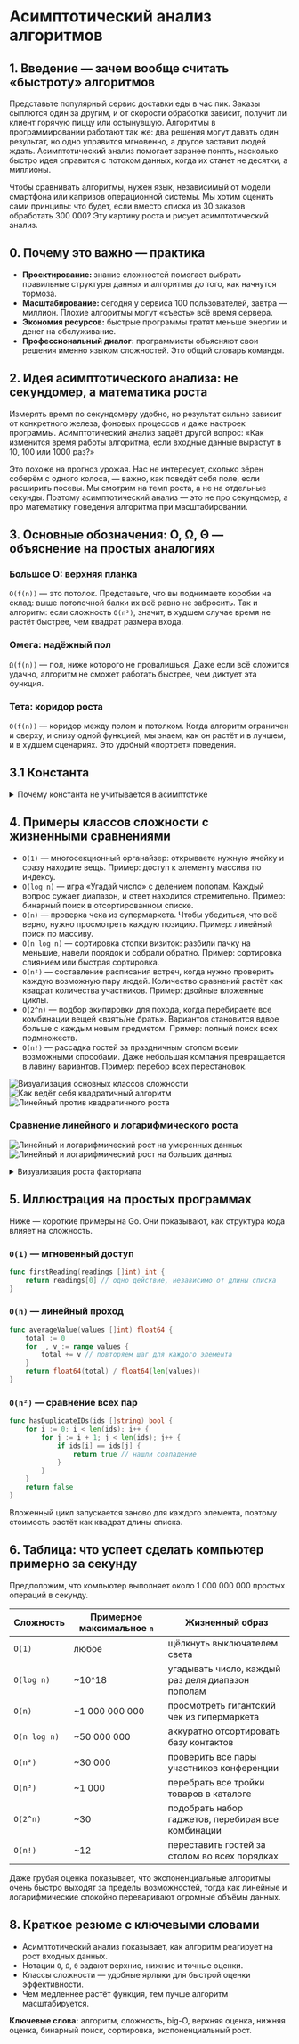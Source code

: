 # Асимптотический анализ алгоритмов

## 1. Введение — зачем вообще считать «быстроту» алгоритмов
Представьте популярный сервис доставки еды в час пик. Заказы сыплются один за другим, и от скорости обработки зависит, получит ли клиент горячую пиццу или остынувшую. Алгоритмы в программировании работают так же: два решения могут давать один результат, но одно управится мгновенно, а другое заставит людей ждать. Асимптотический анализ помогает заранее понять, насколько быстро идея справится с потоком данных, когда их станет не десятки, а миллионы.

Чтобы сравнивать алгоритмы, нужен язык, независимый от модели смартфона или капризов операционной системы. Мы хотим оценить сами принципы: что будет, если вместо списка из 30 заказов обработать 300 000? Эту картину роста и рисует асимптотический анализ.

## 0. Почему это важно — практика
- **Проектирование:** знание сложностей помогает выбрать правильные структуры данных и алгоритмы до того, как начнутся тормоза.
- **Масштабирование:** сегодня у сервиса 100 пользователей, завтра — миллион. Плохие алгоритмы могут «съесть» всё время сервера.
- **Экономия ресурсов:** быстрые программы тратят меньше энергии и денег на обслуживание.
- **Профессиональный диалог:** программисты объясняют свои решения именно языком сложностей. Это общий словарь команды.

## 2. Идея асимптотического анализа: не секундомер, а математика роста
Измерять время по секундомеру удобно, но результат сильно зависит от конкретного железа, фоновых процессов и даже настроек программы. Асимптотический анализ задаёт другой вопрос: «Как изменится время работы алгоритма, если входные данные вырастут в 10, 100 или 1000 раз?»

Это похоже на прогноз урожая. Нас не интересует, сколько зёрен соберём с одного колоса, — важно, как поведёт себя поле, если расширить посевы. Мы смотрим на темп роста, а не на отдельные секунды. Поэтому асимптотический анализ — это не про секундомер, а про математику поведения алгоритма при масштабировании.


## 3. Основные обозначения: O, Ω, Θ — объяснение на простых аналогиях
### Большое O: верхняя планка
`O(f(n))` — это потолок. Представьте, что вы поднимаете коробки на склад: выше потолочной балки их всё равно не забросить. Так и алгоритм: если сложность `O(n²)`, значит, в худшем случае время не растёт быстрее, чем квадрат размера входа.

### Омега: надёжный пол
`Ω(f(n))` — пол, ниже которого не провалишься. Даже если всё сложится удачно, алгоритм не сможет работать быстрее, чем диктует эта функция.

### Тета: коридор роста
`Θ(f(n))` — коридор между полом и потолком. Когда алгоритм ограничен и сверху, и снизу одной функцией, мы знаем, как он растёт и в лучшем, и в худшем сценариях. Это удобный «портрет» поведения.


## 3.1 Константа
<details>
<summary>Почему константа не учитывается в асимптотике</summary>

1. **Определение Big-O.** В O(f(n)) всегда предполагается, что существуют константы `c > 0` и `n0`, такие что `T(n) <= c * f(n)` для всех `n > n0`. Константа `c` заранее допускает масштабирование функции на фиксированный множитель.
2. **Случай O(C + n).** Если `T(n) = C + n`, то при больших `n` вклад `C` становится ничтожным относительно `n`, потому что `lim_{n -> ∞} (C + n) / n = 1`. Значит, асимптотически `T(n)` ведёт себя как `n`, и мы записываем `O(n)`.
3. **Случай O(C * n).** Когда `T(n) = C * n`, множитель `C` просто растягивает график, но не меняет порядок роста: `lim_{n -> ∞} (C * n) / n = C`, то есть остаётся конечной константой. Поэтому сложность по-прежнему `O(n)`.
4. **Практический вывод.** Асимптотика отвечает за скорость роста при `n -> ∞`, а не за точные значения при фиксированном `n`. Она помогает различать классы (`O(n)`, `O(n^2)`, `O(2^n)` и т. п.), игнорируя мелкие отличия масштаба.

</details>

## 4. Примеры классов сложности с жизненными сравнениями
- `O(1)` — многосекционный органайзер: открываете нужную ячейку и сразу находите вещь. Пример: доступ к элементу массива по индексу.
- `O(log n)` — игра «Угадай число» с делением пополам. Каждый вопрос сужает диапазон, и ответ находится стремительно. Пример: бинарный поиск в отсортированном списке.
- `O(n)` — проверка чека из супермаркета. Чтобы убедиться, что всё верно, нужно просмотреть каждую позицию. Пример: линейный поиск по массиву.
- `O(n log n)` — сортировка стопки визиток: разбили пачку на меньшие, навели порядок и собрали обратно. Пример: сортировка слиянием или быстрая сортировка.
- `O(n²)` — составление расписания встреч, когда нужно проверить каждую возможную пару людей. Количество сравнений растёт как квадрат количества участников. Пример: двойные вложенные циклы.
- `O(2^n)` — подбор экипировки для похода, когда перебираете все комбинации вещей «взять/не брать». Вариантов становится вдвое больше с каждым новым предметом. Пример: полный поиск всех подмножеств.
- `O(n!)` — рассадка гостей за праздничным столом всеми возможными способами. Даже небольшая компания превращается в лавину вариантов. Пример: перебор всех перестановок.

![Визуализация основных классов сложности](images/asymptotic_custom_20.png)
![Как ведёт себя квадратичный алгоритм](images/asymptotic_custom_50.png)
![Линейный против квадратичного роста](images/asymptotic_custom_100.png)

### Сравнение линейного и логарифмического роста
![Линейный и логарифмический рост на умеренных данных](images/asymptotic_custom_1000.png)
![Линейный и логарифмический рост на больших данных](images/asymptotic_custom_10000.png)

<details>
<summary>Визуализация роста факториала</summary>
![Рост факториала для n = 5](images/asymptotic_growth_fact_5.png)
![Рост факториала для n = 15](images/asymptotic_growth_fact_15.png)
![Рост факториала для n = 30](images/asymptotic_growth_fact_30.png)

</details>


## 5. Иллюстрация на простых программах
Ниже — короткие примеры на Go. Они показывают, как структура кода влияет на сложность.

### `O(1)` — мгновенный доступ
```go
func firstReading(readings []int) int {
    return readings[0] // одно действие, независимо от длины списка
}
```

### `O(n)` — линейный проход
```go
func averageValue(values []int) float64 {
    total := 0
    for _, v := range values {
        total += v // повторяем шаг для каждого элемента
    }
    return float64(total) / float64(len(values))
}
```

### `O(n²)` — сравнение всех пар
```go
func hasDuplicateIDs(ids []string) bool {
    for i := 0; i < len(ids); i++ {
        for j := i + 1; j < len(ids); j++ {
            if ids[i] == ids[j] {
                return true // нашли совпадение
            }
        }
    }
    return false
}
```
Вложенный цикл запускается заново для каждого элемента, поэтому стоимость растёт как квадрат длины списка.


## 6. Таблица: что успеет сделать компьютер примерно за секунду
Предположим, что компьютер выполняет около 1 000 000 000 простых операций в секунду.

| Сложность | Примерное максимальное `n` | Жизненный образ |
| --- | --- | --- |
| `O(1)` | любое | щёлкнуть выключателем света |
| `O(log n)` | ~10^18 | угадывать число, каждый раз деля диапазон пополам |
| `O(n)` | ~1 000 000 000 | просмотреть гигантский чек из гипермаркета |
| `O(n log n)` | ~50 000 000 | аккуратно отсортировать базу контактов |
| `O(n²)` | ~30 000 | проверить все пары участников конференции |
| `O(n³)` | ~1 000 | перебрать все тройки товаров в каталоге |
| `O(2^n)` | ~30 | подобрать набор гаджетов, перебирая все комбинации |
| `O(n!)` | ~12 | переставить гостей за столом во всех порядках |

Даже грубая оценка показывает, что экспоненциальные алгоритмы очень быстро выходят за пределы возможностей, тогда как линейные и логарифмические спокойно переваривают огромные объёмы данных.

## 8. Краткое резюме с ключевыми словами
- Асимптотический анализ показывает, как алгоритм реагирует на рост входных данных.
- Нотации `O`, `Ω`, `Θ` задают верхние, нижние и точные оценки.
- Классы сложности — удобные ярлыки для быстрой оценки эффективности.
- Чем медленнее растёт функция, тем лучше алгоритм масштабируется.

**Ключевые слова:** алгоритм, сложность, big-O, верхняя оценка, нижняя оценка, бинарный поиск, сортировка, экспоненциальный рост.
